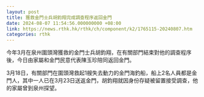 ```yaml
---
layout: post
title: 獲救金門士兵胡鈞翔完成調查程序返回金門
date: 2024-08-07 11:54:56.000000000 +08:00
link: https://news.rthk.hk/rthk/ch/component/k2/1765115-20240807.htm
categories: rthk
---
```


今年3月在泉州圍頭灣獲救的金門士兵胡鈞翔，在有關部門結束對他的調查程序後，今日由家屬和金門民意代表陳玉珍陪同返回金門。

3月18日，有關部門在圍頭灣救起1艘失去動力的金門海釣船，船上2名人員都是金門人，其中一人已在3月23日送返金門，胡鈞翔就因身份存疑被留置接受調查，他的家屬曾到泉州探望。
